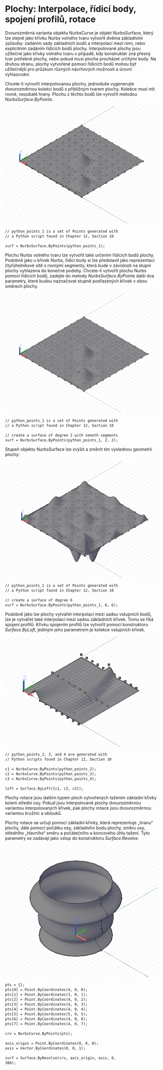 

# Plochy: Interpolace, řídicí body, spojení profilů, rotace

Dvourozměrná varianta objektu NurbsCurve je objekt NurbsSurface, který lze stejně jako křivku Nurbs volného tvaru vytvořit dvěma základními způsoby: zadáním sady základních bodů a interpolací mezi nimi, nebo explicitním zadáním řídicích bodů plochy. Interpolované plochy jsou užitečné jako křivky volného tvaru v případě, kdy konstruktér zná přesný tvar potřebné plochy, nebo pokud musí plocha procházet určitými body. Na druhou stranu, plochy vytvořené pomocí řídicích bodů mohou být užitečnější pro průzkum různých návrhových možností a úrovní vyhlazování.

Chcete-li vytvořit interpolovanou plochu, jednoduše vygenerujte dvourozměrnou kolekci bodů s přibližným tvarem plochy. Kolekce musí mít rovné, nezubaté hrany. Plochu z těchto bodů lze vytvořit metodou *NurbsSurface.ByPoints*.

![](images/12-6/Surfaces_01.png)

```
// python_points_1 is a set of Points generated with
// a Python script found in Chapter 12, Section 10

surf = NurbsSurface.ByPoints(python_points_1);
```

Plochu Nurbs volného tvaru lze vytvořit také určením řídicích bodů plochy. Podobně jako u křivek Nurbs, řídicí body si lze představit jako reprezentaci čtyřúhelníkové sítě s rovnými segmenty, která bude v závislosti na stupni plochy vyhlazena do konečné podoby. Chcete-li vytvořit plochu Nurbs pomocí řídicích bodů, zadejte do metody *NurbsSurface.ByPoints* další dva parametry, které budou naznačovat stupně podřazených křivek v obou směrech plochy.

![](images/12-6/Surfaces_02.png)

```
// python_points_1 is a set of Points generated with
// a Python script found in Chapter 12, Section 10

// create a surface of degree 2 with smooth segments
surf = NurbsSurface.ByPoints(python_points_1, 2, 2);
```

Stupeň objektu NurbsSurface lze zvýšit a změnit tím výslednou geometrii plochy:

![](images/12-6/Surfaces_03.png)

```
// python_points_1 is a set of Points generated with
// a Python script found in Chapter 12, Section 10

// create a surface of degree 6
surf = NurbsSurface.ByPoints(python_points_1, 6, 6);
```

Podobně jako lze plochy vytvářet interpolací mezi sadou vstupních bodů, lze je vytvářet také interpolací mezi sadou základních křivek. Tomu se říká spojení profilů. Křivku spojením profilů lze vytvořit pomocí konstruktoru *Surface.ByLoft*, jediným jeho parametrem je kolekce vstupních křivek.

![](images/12-6/Surfaces_04.png)

```
// python_points_2, 3, and 4 are generated with
// Python scripts found in Chapter 12, Section 10

c1 = NurbsCurve.ByPoints(python_points_2);
c2 = NurbsCurve.ByPoints(python_points_3);
c3 = NurbsCurve.ByPoints(python_points_4);

loft = Surface.ByLoft([c1, c2, c3]);
```

Plochy rotace jsou dalším typem ploch vytvořených tažením základní křivky kolem střední osy. Pokud jsou interpolované plochy dvourozměrnou variantou interpolovaných křivek, pak plochy rotace jsou dvourozměrnou variantou kružnic a oblouků.

Plochy rotace se určují pomocí základní křivky, která reprezentuje „hranu“ plochy, dále pomocí počátku osy, základního bodu plochy, směru osy, středního „hlavního“ směru a počátečního a koncového úhlu tažení. Tyto parametry se zadávají jako vstup do konstruktoru *Surface.Revolve*.

![](images/12-6/Surfaces_05.png)

```
pts = {};
pts[0] = Point.ByCoordinates(4, 0, 0);
pts[1] = Point.ByCoordinates(3, 0, 1);
pts[2] = Point.ByCoordinates(4, 0, 2);
pts[3] = Point.ByCoordinates(4, 0, 3);
pts[4] = Point.ByCoordinates(4, 0, 4);
pts[5] = Point.ByCoordinates(5, 0, 5);
pts[6] = Point.ByCoordinates(4, 0, 6);
pts[7] = Point.ByCoordinates(4, 0, 7);

crv = NurbsCurve.ByPoints(pts);

axis_origin = Point.ByCoordinates(0, 0, 0);
axis = Vector.ByCoordinates(0, 0, 1);

surf = Surface.ByRevolve(crv, axis_origin, axis, 0,
360);
```

